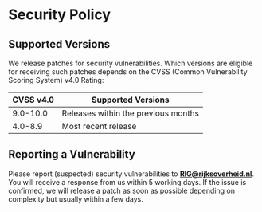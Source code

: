 # Security Policy

## Supported Versions

We release patches for security vulnerabilities. Which versions are eligible for receiving such patches depends on the
CVSS (Common Vulnerability Scoring System) v4.0 Rating:

| CVSS v4.0 | Supported Versions                        |
| --------- | ----------------------------------------- |
| 9.0-10.0  | Releases within the previous months       |
| 4.0-8.9   | Most recent release                       |

## Reporting a Vulnerability

Please report (suspected) security vulnerabilities to **[RIG@rijksoverheid.nl](mailto:RIG@rijksoverheid.nl)**. You
will receive a response from us within 5 working days. If the issue is confirmed, we will release a patch as soon as
possible depending on complexity but usually within a few days.
